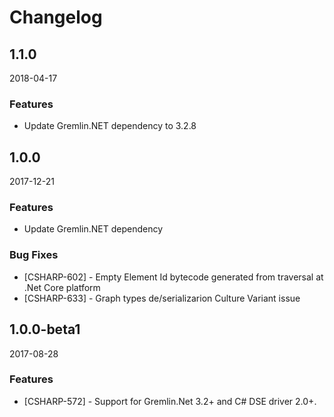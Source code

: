 # Changelog

## 1.1.0

2018-04-17

### Features

- Update Gremlin.NET dependency to 3.2.8

## 1.0.0

2017-12-21

### Features

- Update Gremlin.NET dependency

### Bug Fixes

- [CSHARP-602] - Empty Element Id bytecode generated from traversal at .Net Core platform
- [CSHARP-633] - Graph types de/serializarion Culture Variant issue

## 1.0.0-beta1

2017-08-28

### Features

- [CSHARP-572] - Support for Gremlin.Net 3.2+ and C# DSE driver 2.0+.
